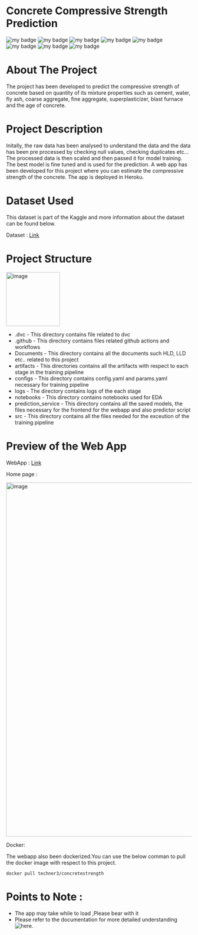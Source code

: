 # Concrete Compressive Strength Prediction

![my badge](https://img.shields.io/badge/Python-3-blue)
![my badge](https://img.shields.io/badge/Machine-Learning-brightgreen)
![my badge](https://img.shields.io/badge/Flask-App-green)
![my badge](https://img.shields.io/badge/Py-Caret-yellowgreen)
![my badge](https://img.shields.io/badge/AI-OPS-orange)
![my badge](https://img.shields.io/badge/-Heroku-purple)
![my badge](https://img.shields.io/badge/-GIT-green)
![my badge](https://img.shields.io/badge/-DVC-darkblue)

# About The Project

The project has been developed to predict the compressive strength of concrete based on quantity of its mixture properties such as cement, water, fly ash, coarse aggregate, fine aggregate, superplasticizer, blast furnace and the age of concrete.

# Project Description 

Initally, the raw data has been analysed to understand the data and the data has been pre processed by checking null values, checking duplicates etc... The processed data is then scaled and then passed it for model training. The best model is fine tuned and is used for the prediction. A web app has been developed for this project where you can estimate the compressive strength of the concrete. The app is deployed in Heroku.

# Dataset Used

This dataset is part of the Kaggle and more information about the dataset can be found below.

Dataset : [Link](https://www.kaggle.com/datasets/elikplim/concrete-compressive-strength-data-set)

# Project Structure

<img width="146" alt="image" src="https://user-images.githubusercontent.com/58848985/188082159-4d6c7ad1-d8e5-4d61-99c0-0cec3dcdda0f.png">

* .dvc - This directory contains file related to dvc
* .github - This directory contains files related github actions and workflows
* Documents - This directory contains all the documents such HLD, LLD etc.. related to this project
* artifacts - This directories contains all the artifacts with respect to each stage in the training pipeline
* configs - This directory contains config.yaml and params.yaml necessary for training pipeline
* logs - The directory contains logs of the each stage
* notebooks - This directory contains notebooks used for EDA 
* prediction_service - This directory contains all the saved models, the files necessary for the frontend for the webapp and also predictor script
* src - This directory contains all the files needed for the exceution of the training pipeline

# Preview of the Web App

WebApp : [Link](https://concretestrength33.herokuapp.com/)

Home page :

<img width="958" alt="image" src="https://user-images.githubusercontent.com/58848985/188081955-72f12fd4-9d36-4f8c-a19f-e52f0d7db732.png">

Docker:

The webapp also been dockerized.You can use the below comman to pull the docker image with respect to this project.

```docker pull techner3/concretestrength```

# Points to Note : 

* The app may take while to load ,Please bear with it 
* Please refer to the documentation for more detailed understanding ![here](https://techner3.github.io/ConcreteStrengthPrediction/).
